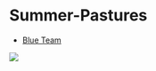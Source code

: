 # Summer-Pastures

- [Blue Team](./Blue/)

![](https://media0.giphy.com/media/xxXXfzVtajAhG/giphy.gif?cid=ecf05e47mxzfiwd1jbxwg9gkx81fsh7go14303lbe6qtz34y&rid=giphy.gif&ct=g)